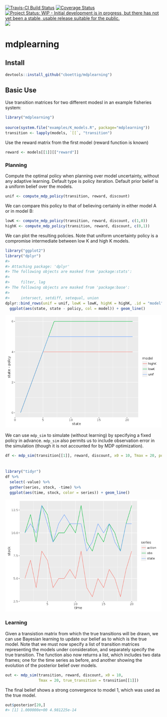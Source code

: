 
<!-- README.md is generated from README.Rmd. Please edit that file -->
[![Travis-CI Build Status](https://travis-ci.org/cboettig/mdplearning.svg?branch=master)](https://travis-ci.org/cboettig/mdplearning) [![Coverage Status](https://img.shields.io/codecov/c/github/cboettig/mdplearning/master.svg)](https://codecov.io/github/cboettig/mdplearning?branch=master) [![Project Status: WIP - Initial development is in progress, but there has not yet been a stable, usable release suitable for the public.](http://www.repostatus.org/badges/latest/wip.svg)](http://www.repostatus.org/#wip) [![](http://www.r-pkg.org/badges/version/mdplearning)](http://www.r-pkg.org/pkg/mdplearning)

mdplearning
===========

Install
-------

``` r
devtools::install_github("cboettig/mdplearning")
```

Basic Use
---------

Use transition matrices for two different modesl in an example fisheries system:

``` r
library("mdplearning")

source(system.file("examples/K_models.R", package="mdplearning"))
transition <- lapply(models, `[[`, "transition")
```

Use the reward matrix from the first model (reward function is known)

``` r
reward <- models[[1]][["reward"]]
```

### Planning

Compute the optimal policy when planning over model uncertainty, without any adaptive learning. Default type is policy iteration. Default prior belief is a uniform belief over the models.

``` r
unif <- compute_mdp_policy(transition, reward, discount)
```

We can compare this policy to that of believing certainly in either model A or in model B:

``` r
lowK <- compute_mdp_policy(transition, reward, discount, c(1,0))
highK <- compute_mdp_policy(transition, reward, discount, c(0,1))
```

We can plot the resulting policies. Note that uniform uncertainty policy is a compromise intermediate between low K and high K models.

``` r
library("ggplot2")
library("dplyr")
#> 
#> Attaching package: 'dplyr'
#> The following objects are masked from 'package:stats':
#> 
#>     filter, lag
#> The following objects are masked from 'package:base':
#> 
#>     intersect, setdiff, setequal, union
dplyr::bind_rows(unif = unif, lowK = lowK, highK = highK, .id = "model") %>%
  ggplot(aes(state, state - policy, col = model)) + geom_line()
```

![](README-unnamed-chunk-7-1.png)

We can use `mdp_sim` to simulate (without learning) by specifying a fixed policy in advance. `mdp_sim` also permits us to include observation error in the simulation (though it is not accounted for by MDP optimization).

``` r
df <- mdp_sim(transition[[1]], reward, discount, x0 = 10, Tmax = 20, policy = unif$policy, observation = models[[1]]$observation)


library("tidyr")
df %>% 
  select(-value) %>% 
  gather(series, stock, -time) %>% 
  ggplot(aes(time, stock, color = series)) + geom_line()
```

![](README-unnamed-chunk-8-1.png)

### Learning

Given a transistion matrix from which the true transitions will be drawn, we can use Bayesian learning to update our belief as to which is the true model. Note that we must now specify a list of transition matrices representing the models under consideration, and separately specify the true transition. The function also now returns a list, which includes two data frames; one for the time series as before, and another showing the evolution of the posterior belief over models.

``` r
out <- mdp_sim(transition, reward, discount, x0 = 10, 
               Tmax = 20, true_transition = transition[[1]])
```

The final belief shows a strong convergence to model 1, which was used as the true model.

``` r
out$posterior[20,]
#> [1] 1.000000e+00 4.981225e-14
```
